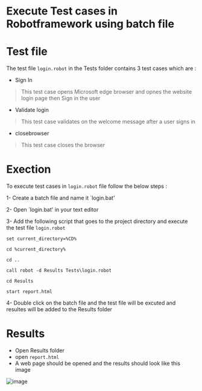 # Execute Test cases in Robotframework using batch file


# Test file 
The test file `login.robot` in the Tests folder contains 3 test cases which are :

- Sign In
> This test case opens Microsoft edge browser and opnes the website login page then Sign in the user

- Validate login
> This test case validates on the welcome message after a user signs in

- closebrowser
> This test case closes the browser



# Exection
To execute test cases in `login.robot` file follow the below steps :

1- Create a batch file and name it `login.bat'

2- Open `login.bat' in your text editor

3- Add the following script that goes to the project directory and execute the test file `login.robot`

```
set current_directory=%CD%

cd %current_directory%

cd ..

call robot -d Results Tests\login.robot
	
cd Results

start report.html
```

4- Double click on the batch file and the test file will be excuted and resultes will be added to the Results folder


# Results
- Open Results folder
- open `report.html`
- A web page should be opened and the results should look like this image

![image](https://github.com/khaledtamer22/cisp/assets/35044692/8415a833-52e9-4c8a-bc66-21741d08ecc0)